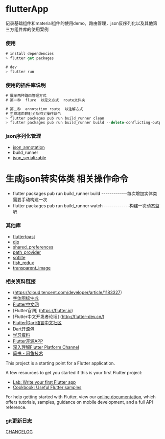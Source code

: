 # flutterApp

记录基础组件和material组件的使用demo，路由管理，json反序列化以及其他第三方组件库的使用案例

### 使用
```js
# install dependencies
> flutter get packages

# dev
> flutter run

```

### 使用的插件库说明
```js
# 展示两种路由管理方式 
# 第一种  fluro  以定义方式  route文件夹

# 第二种  annotation_route  以注解方式
# 生成路由映射关系相关操作命令
> flutter packages pub run build_runner clean
> flutter packages pub run build_runner build --delete-conflicting-outputs
```

### json序列化管理
- [json_annotation](https://pub.dartlang.org/packages/json_annotation)
- build_runner
- [json_serializable](https://pub.dartlang.org/packages/json_serializable)

# 生成json转实体类 相关操作命令
- flutter packages pub run build_runner build   -------------每次增加实体类需要手动构建一次
- flutter packages pub run build_runner watch   -------------构建一次动态监听

### 其他库
- [fluttertoast](https://pub.dartlang.org/packages/fluttertoast)
- [dio](https://pub.dartlang.org/packages/dio)
- [shared_preferences](https://pub.dartlang.org/packages/shared_preferences)
- [path_provider](https://pub.dartlang.org/packages/path_provider)
- [sqflite](https://pub.dartlang.org/packages/sqflite)
- [fish_redux](https://pub.dartlang.org/packages/fish_redux)
- [transparent_image](https://pub.dartlang.org/packages/transparent_image)

### 相关资料链接
- (https://cloud.tencent.com/developer/article/1183327)
- [字体图标生成](http://fluttericon.com/)
- [Flutter中文网](https://flutterchina.club )
- [Flutter官网] (https://flutter.io)
- [Flutter中文开发者论坛] (http://flutter-dev.cn/)
- [Flutter|Dart语言中文社区](http://www.cndartlang.com/flutter) 
- [Dart开源包](https://pub.dartlang.org/packages)
- [学习资料](https://marcinszalek.pl/)
- [Flutter开源APP](https://itsallwidgets.com/)
- [深入理解Flutter Platform Channel](https://www.jianshu.com/p/39575a90e820)
- [简书 - 闲鱼技术](https://www.jianshu.com/u/cf5c0e4b1111)

This project is a starting point for a Flutter application.

A few resources to get you started if this is your first Flutter project:

- [Lab: Write your first Flutter app](https://flutter.io/docs/get-started/codelab)
- [Cookbook: Useful Flutter samples](https://flutter.io/docs/cookbook)

For help getting started with Flutter, view our 
[online documentation](https://flutter.io/docs), which offers tutorials, 
samples, guidance on mobile development, and a full API reference.


### git更新日志
[CHANGELOG](./CHANGELOG.md)
